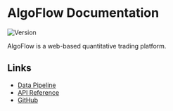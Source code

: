 # AlgoFlow Documentation

![Version](https://img.shields.io/github/v/tag/algoflow-quant/algoflow)

AlgoFlow is a web-based quantitative trading platform.

## Links

- [Data Pipeline](data_pipeline/overview.md)
- [API Reference](data_pipeline/api/yfinance_pipeline.md)
- [GitHub](https://github.com/algoflow-quant/algoflow)
